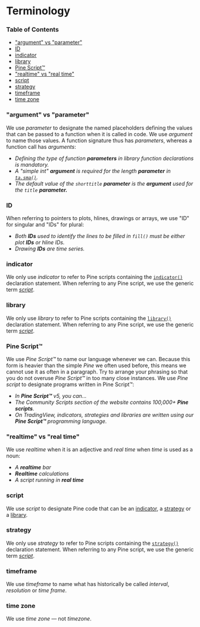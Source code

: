 # Terminology



### Table of Contents

- ["argument" vs "parameter"](#argument-vs-parameter)
- [ID](#id)
- [indicator](#indicator)
- [library](#library)
- [Pine Script™](#pine-script)
- ["realtime" vs "real time"](#realtime-vs-real-time)
- [script](#script)
- [strategy](#strategy)
- [timeframe](#timeframe)
- [time zone](#time-zone)



### "argument" vs "parameter"
We use *parameter* to designate the named placeholders defining the values that can be passed to a function when it is called in code. We use *argument* to name those values. A function signature thus has *parameters*, whereas a function call has *arguments*: 
- *Defining the type of function **parameters** in library function declarations is mandatory.*
- *A "simple int" **argument** is required for the length **parameter** in [``ta.sma()``](https://www.tradingview.com/pine-script-reference/v5/#fun_ta{dot}sma).*
- *The default value of the `shorttitle` **parameter** is the **argument** used for the `title` **parameter.***

### ID
When referring to pointers to plots, hlines, drawings or arrays, we use "ID" for singular and "IDs" for plural:
- *Both **IDs** used to identify the lines to be filled in ``fill()`` must be either plot **IDs** or hline IDs.*
- *Drawing **IDs** are time series.*

### indicator
We only use *indicator* to refer to Pine scripts containing the [``indicator()``](https://www.tradingview.com/pine-script-reference/v5/#fun_indicator) declaration statement. When referring to any Pine script, we use the generic term [*script*](#script).

### library
We only use *library* to refer to Pine scripts containing the [``library()``](https://www.tradingview.com/pine-script-reference/v5/#fun_library) declaration statement. When referring to any Pine script, we use the generic term [*script*](#script).

### Pine Script™
We use *Pine Script™* to name our language whenever we can. Because this form is heavier than the simple *Pine* we often used before, this means we cannot use it as often in a paragraph. Try to arrange your phrasing so that you do not overuse *Pine Script™* in too many close instances. We use *Pine script* to designate programs written in Pine Script™:
- *In **Pine Script™** v5, you can...*
- *The Community Scripts section of the website contains 100,000+ **Pine scripts**.*
- *On TradingView, indicators, strategies and libraries are written using our **Pine Script™** programming language.*

### "realtime" vs "real time"
We use *realtime* when it is an adjective and *real time* when *time* is used as a noun:
- *A **realtime** bar*
- ***Realtime** calculations*
- *A script running in **real time***

### script
We use *script* to designate Pine code that can be an [indicator](#indicator), a [strategy](#strategy) or a [library](#library).

### strategy
We only use *strategy* to refer to Pine scripts containing the [``strategy()``](https://www.tradingview.com/pine-script-reference/v5/#fun_strategy) declaration statement. When referring to any Pine script, we use the generic term [*script*](#script).

### timeframe
We use *timeframe* to name what has historically be called *interval*, *resolution* or *time frame*.

### time zone
We use *time zone* — not *timezone*.
